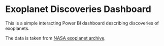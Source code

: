 # Exoplanet Discoveries Dashboard
This is a simple interacting Power BI dashboard describing discoveries of exoplanets. 

The data is taken from [NASA exoplanet archive](https://exoplanetarchive.ipac.caltech.edu/index.html). 
